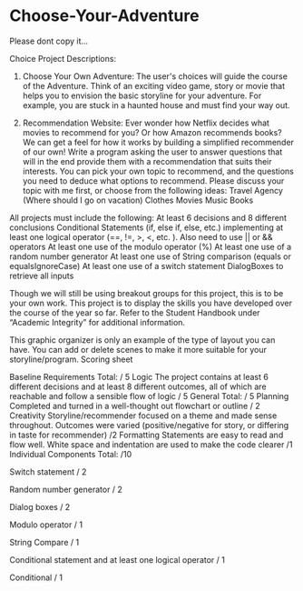 # Choose-Your-Adventure
Please dont copy it...




Choice Project Descriptions: 


1. Choose Your Own Adventure: 
The user's choices will guide the course of the Adventure. Think of an exciting video game, story or movie that helps you to envision the basic storyline for your adventure. For example, you are stuck in a haunted house and must find your way out. 


2. Recommendation Website: 
Ever wonder how Netflix decides what movies to recommend for you? Or how Amazon recommends books? We can get a feel for how it works by building a simplified recommender of our own! Write a program asking the user to answer questions that will in the end provide them with a recommendation that suits their interests. You can pick your own topic to recommend, and the questions you need to deduce what options to recommend. Please discuss your topic with me first, or choose from the following ideas: 
Travel Agency (Where should I go on vacation)
Clothes
Movies
Music
Books

All projects must include the following:
At least 6 decisions and 8 different conclusions
Conditional Statements (if, else if, else, etc.) implementing at least one logical operator (==, !=, >, <, etc. ). Also need to use || or && operators
At least one use of the modulo operator (%)
At least one use of a random number generator
At least one use of String comparison (equals or equalsIgnoreCase)
At least one use of a switch statement
DialogBoxes to retrieve all inputs




Though we will still be using breakout groups for this project, this is to be your own work. This project is to display the skills you have developed over the course of the year so far. Refer to the Student Handbook under “Academic Integrity” for additional information.















 




























This graphic organizer is only an example of the type of layout you can have. You can add or delete scenes to make it more suitable for your storyline/program. 
Scoring sheet

Baseline Requirements
Total:   / 5
Logic
The project contains at least 6 different decisions and at least 8 different outcomes, all of which are reachable and follow a sensible flow of logic 
 / 5
General
Total:   / 5
Planning
Completed and turned in a well-thought out flowchart or outline
/ 2
Creativity
Storyline/recommender focused on a theme and made sense throughout. Outcomes were varied (positive/negative for story, or differing in taste for recommender)
/2 
Formatting
Statements are easy to read and flow well. White space and indentation are used to make the code clearer
/1 
Individual Components
Total:   /10


Switch statement
/ 2


Random number generator
/ 2


Dialog boxes
/ 2


Modulo operator
/ 1


String Compare
/ 1


Conditional statement and at least one logical operator
/ 1


Conditional
/ 1




